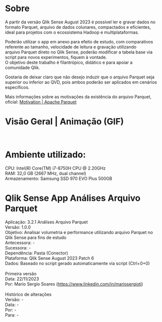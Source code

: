 # Sobre
A partir da versão Qlik Sense August 2023 é possível ler e gravar dados no formato Parquet, arquivo de dados colunares, compactados e eficientes, ideal para projetos com o ecossistema Hadoop e multiplataformas.<br>

Poderão utilizar o app em anexo para efeito de estudo, com comparativos referente ao tamanho, velocidade de leitura e gravação utilizando arquivo Parquet direto no Qlik Sense, poderão modificar a tabela base via script para novos experimentos, fiquem à vontade.<br>
O objetivo deste trabalho é filantrópico, didático e para apoiar a comunidade Qlik.<br>

Gostaria de deixar claro que não desejo induzir que o arquivo Parquet seja superior ou inferior ao QVD, pois ambos poderão ser aplicados em cenários específicos.<br>

Mais informações sobre as motivações da existência do arquivo Parquet, oficial: [Motivation | Apache Parquet](https://parquet.apache.org/docs/overview/motivation/)<br>


# Visão Geral | Animação (GIF)
<br>

# Ambiente utilizado:
CPU: Intel(R) Core(TM) i7-8750H CPU @ 2.20GHz<br>
RAM: 32,0 GB (2667 MHz, dual channel)<br>
Armazenamento: Samsung SSD 970 EVO Plus 500GB<br>

# Qlik Sense App Análises Arquivo Parquet

Aplicação: 		3.2.1 Análises Arquivo Parquet<br>
Versão: 		1.0.0<br>
Objetivo: 		 Analisar volumetria e performance utilizando arquivo Parquet no Qlik Sense para fins de estudo<br>
Antecessora:		-<br>
Sucessora:		-<br>
Dependência:		Pasta (Conector)<br>
Plataforma:   Qlik Sense August 2023 Patch 6<br>
Dados:			Baseado no script gerado automaticamente via script (Ctrl+0+0)<br>
<br>
Primeira versão<br>
Data: 			 22/11/2023<br>
Por: 			 Mario Sergio Soares (https://www.linkedin.com/in/mariosergioti)<br>
<br>
Histórico de alterações<br>
Versão: 		-<br>
Data: 			-<br>
Por: 			  -<br>
Para: 			-<br>

